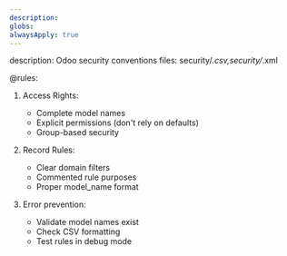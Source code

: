 ```yaml
---
description: 
globs: 
alwaysApply: true
---
```

description: Odoo security conventions
files: security/*.csv,security/*.xml

@rules:
1. Access Rights:
   - Complete model names
   - Explicit permissions (don't rely on defaults)
   - Group-based security

2. Record Rules:
   - Clear domain filters
   - Commented rule purposes
   - Proper model_name format

3. Error prevention:
   - Validate model names exist
   - Check CSV formatting
   - Test rules in debug mode